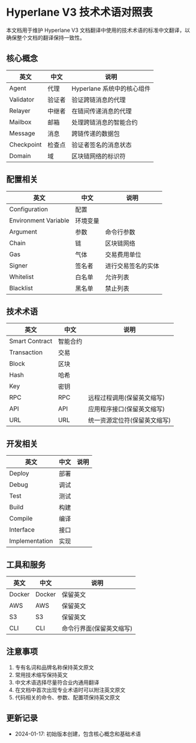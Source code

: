 # Hyperlane V3 技术术语对照表

本文档用于维护 Hyperlane V3 文档翻译中使用的技术术语的标准中文翻译，以确保整个文档的翻译保持一致性。

## 核心概念

| 英文 | 中文 | 说明 |
|------|------|------|
| Agent | 代理 | Hyperlane 系统中的核心组件 |
| Validator | 验证者 | 验证跨链消息的代理 |
| Relayer | 中继者 | 在链间传递消息的代理 |
| Mailbox | 邮箱 | 处理跨链消息的智能合约 |
| Message | 消息 | 跨链传递的数据包 |
| Checkpoint | 检查点 | 验证者签名的消息状态 |
| Domain | 域 | 区块链网络的标识符 |

## 配置相关

| 英文 | 中文 | 说明 |
|------|------|------|
| Configuration | 配置 | |
| Environment Variable | 环境变量 | |
| Argument | 参数 | 命令行参数 |
| Chain | 链 | 区块链网络 |
| Gas | 气体 | 交易费用单位 |
| Signer | 签名者 | 进行交易签名的实体 |
| Whitelist | 白名单 | 允许列表 |
| Blacklist | 黑名单 | 禁止列表 |

## 技术术语

| 英文 | 中文 | 说明 |
|------|------|------|
| Smart Contract | 智能合约 | |
| Transaction | 交易 | |
| Block | 区块 | |
| Hash | 哈希 | |
| Key | 密钥 | |
| RPC | RPC | 远程过程调用(保留英文缩写) |
| API | API | 应用程序接口(保留英文缩写) |
| URL | URL | 统一资源定位符(保留英文缩写) |

## 开发相关

| 英文 | 中文 | 说明 |
|------|------|------|
| Deploy | 部署 | |
| Debug | 调试 | |
| Test | 测试 | |
| Build | 构建 | |
| Compile | 编译 | |
| Interface | 接口 | |
| Implementation | 实现 | |

## 工具和服务

| 英文 | 中文 | 说明 |
|------|------|------|
| Docker | Docker | 保留英文 |
| AWS | AWS | 保留英文 |
| S3 | S3 | 保留英文 |
| CLI | CLI | 命令行界面(保留英文缩写) |

## 注意事项

1. 专有名词和品牌名称保持英文原文
2. 常用技术缩写保持英文
3. 中文术语选择尽量符合业内通用翻译
4. 在文档中首次出现专业术语时可以附注英文原文
5. 代码相关的命令、参数、配置项保持英文原文

## 更新记录

- 2024-01-17: 初始版本创建，包含核心概念和基础术语
